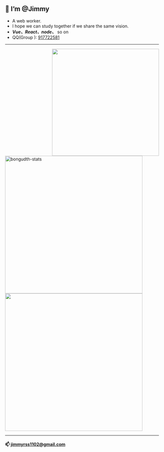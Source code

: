 
## 👋 I’m @Jimmy


* A web worker.
* I hope we can study together if we share the same vision.
* ***Vue、React、node、*** so on
* QQ(Group ): <a href="https://jq.qq.com/?_wv=1027&k=S3dfwlRT">917722581</a>


---
<img align="right" width="350" src="https://pic.rmb.bdstatic.com/bjh/down/99b15364feac6f5cb587e8884b4361cc.gif" />

<img width="450" src="https://github-readme-stats.vercel.app/api/top-langs?username=RSS1102&show_icons=true&locale=en&layout=compact&line_height=20&title_color=f69673" alt="bongudth-stats" />
<img width="450" src="https://github-readme-stats.vercel.app/api?username=RSS1102&show_icons=true&hide_border=false&line_height=20&title_color=f69673&icon_color=e2a7a2&show_owner=true" />



---

#### 📫 jimmyrss1102@gmail.com

